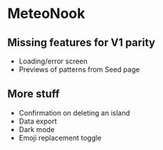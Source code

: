 # MeteoNook

## Missing features for V1 parity

- Loading/error screen
- Previews of patterns from Seed page

## More stuff

- Confirmation on deleting an island
- Data export
- Dark mode
- Emoji replacement toggle
